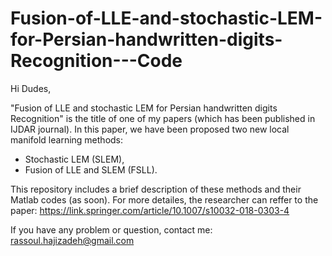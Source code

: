 # Fusion-of-LLE-and-stochastic-LEM-for-Persian-handwritten-digits-Recognition---Code
Hi Dudes,

"Fusion of LLE and stochastic LEM for Persian handwritten digits Recognition" is the title of one of my papers (which has been published in 
IJDAR journal). In this paper, we have been proposed two new local manifold learning methods: 
- Stochastic LEM (SLEM),
- Fusion of LLE and SLEM (FSLL).

This repository includes a brief description of these methods and their Matlab codes (as soon).
For more detailes, the researcher can reffer to the paper:
https://link.springer.com/article/10.1007/s10032-018-0303-4

If you have any problem or question, contact me: rassoul.hajizadeh@gmail.com

